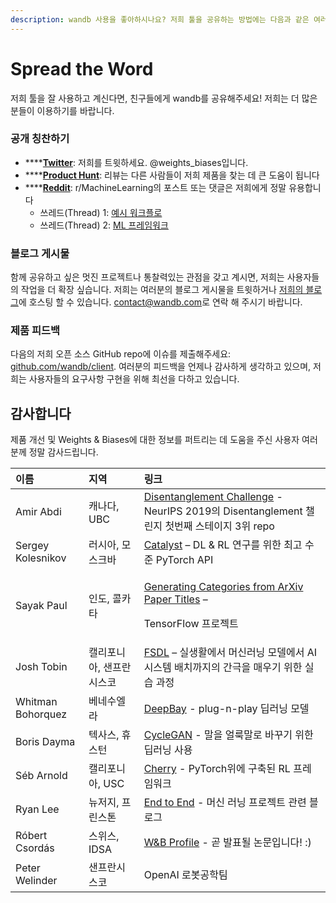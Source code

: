 ```yaml
---
description: wandb 사용을 좋아하시나요? 저희 툴을 공유하는 방법에는 다음과 같은 여러 방법이 있습니다.
---
```


# Spread the Word

저희 툴을 잘 사용하고 계신다면, 친구들에게 wandb를 공유해주세요! 저희는 더 많은 분들이 이용하기를 바랍니다.

###  **공개 칭찬하기**

* \*\*\*\*[**Twitter**](https://twitter.com/weights_biases): 저희를 트윗하세요. @weights\_biases입니다.
* \*\*\*\*[**Product Hunt**](https://www.producthunt.com/posts/weights-biases): 리뷰는 다른 사람들이 저희 제품을 찾는 데 큰 도움이 됩니다
* \*\*\*\*[**Reddit**](https://www.reddit.com/r/MachineLearning/comments/bx0apm/d_how_do_you_manage_your_machine_learning/): r/MachineLearning의 포스트 또는 댓글은 저희에게 정말 유용합니다
  * 쓰레드\(Thread\) 1: [예시 워크플로](https://www.reddit.com/r/MachineLearning/comments/cf97z8/d_current_state_of_experiment_management_tools/)
  * 쓰레드\(Thread\) 2: [ML 프레임워크](https://www.reddit.com/r/MachineLearning/comments/ecvmsr/d_looking_for_a_ml_framework_for_production_like/)​

###  **블로그 게시물**

 함께 공유하고 싶은 멋진 프로젝트나 통찰력있는 관점을 갖고 계시면, 저희는 사용자들의 작업을 더 확장 싶습니다. 저희는 여러분의 블로그 게시물을 트윗하거나 [저희의 블로그](https://wandb.com/articles)에 호스팅 할 수 있습니다. [contact@wandb.com](mailto:contact@wandb.com)로 연락 해 주시기 바랍니다.

###  **제품 피드백**

 다음의 저희 오픈 소스 GitHub repo에 이슈를 제출해주세요: [github.com/wandb/client](https://github.com/wandb/client). 여러분의 피드백을 언제나 감사하게 생각하고 있으며, 저희는 사용자들의 요구사항 구현을 위해 최선을 다하고 있습니다.

## **감사합니다**

 제품 개선 및 Weights & Biases에 대한 정보를 퍼트리는 데 도움을 주신 사용자 여러분께 정말 감사드립니다.

<table>
  <thead>
    <tr>
      <th style="text-align:left">&#xC774;&#xB984;</th>
      <th style="text-align:left">&#xC9C0;&#xC5ED;</th>
      <th style="text-align:left">&#xB9C1;&#xD06C;</th>
    </tr>
  </thead>
  <tbody>
    <tr>
      <td style="text-align:left">Amir Abdi</td>
      <td style="text-align:left">&#xCE90;&#xB098;&#xB2E4;, UBC</td>
      <td style="text-align:left"><a href="https://github.com/amir-abdi/disentanglement-pytorch">Disentanglement Challenge</a> -
        NeurIPS 2019&#xC758; Disentanglement &#xCC4C;&#xB9B0;&#xC9C0; &#xCCAB;&#xBC88;&#xC9F8;
        &#xC2A4;&#xD14C;&#xC774;&#xC9C0; 3&#xC704; repo</td>
    </tr>
    <tr>
      <td style="text-align:left">Sergey Kolesnikov</td>
      <td style="text-align:left">&#xB7EC;&#xC2DC;&#xC544;, &#xBAA8;&#xC2A4;&#xD06C;&#xBC14;</td>
      <td style="text-align:left"><a href="https://github.com/catalyst-team/catalyst">Catalyst</a> &#x2013;
        DL &amp; RL &#xC5F0;&#xAD6C;&#xB97C; &#xC704;&#xD55C; &#xCD5C;&#xACE0;
        &#xC218;&#xC900; PyTorch API</td>
    </tr>
    <tr>
      <td style="text-align:left">Sayak Paul</td>
      <td style="text-align:left">&#xC778;&#xB3C4;, &#xCF5C;&#xCE74;&#xD0C0;</td>
      <td style="text-align:left">
        <p><a href="https://github.com/sayakpaul/Generating-categories-from-arXiv-paper-titles">Generating Categories from ArXiv Paper Titles</a> &#x2013;</p>
        <p>TensorFlow &#xD504;&#xB85C;&#xC81D;&#xD2B8;</p>
      </td>
    </tr>
    <tr>
      <td style="text-align:left">Josh Tobin</td>
      <td style="text-align:left">&#xCE98;&#xB9AC;&#xD3EC;&#xB2C8;&#xC544;, &#xC0CC;&#xD504;&#xB780;&#xC2DC;&#xC2A4;&#xCF54;</td>
      <td
      style="text-align:left"><a href="https://fullstackdeeplearning.com/">FSDL</a> &#x2013; &#xC2E4;&#xC0DD;&#xD65C;&#xC5D0;&#xC11C;
        &#xBA38;&#xC2E0;&#xB7EC;&#xB2DD; &#xBAA8;&#xB378;&#xC5D0;&#xC11C; AI &#xC2DC;&#xC2A4;&#xD15C;
        &#xBC30;&#xCE58;&#xAE4C;&#xC9C0;&#xC758; &#xAC04;&#xADF9;&#xC744; &#xB9E4;&#xC6B0;&#xAE30;
        &#xC704;&#xD55C; &#xC2E4;&#xC2B5; &#xACFC;&#xC815;</td>
    </tr>
    <tr>
      <td style="text-align:left">Whitman Bohorquez</td>
      <td style="text-align:left">&#xBCA0;&#xB124;&#xC218;&#xC5D8;&#xB77C;</td>
      <td style="text-align:left"><a href="https://github.com/ElPapi42/DeepBay">DeepBay</a> - plug-n-play
        &#xB525;&#xB7EC;&#xB2DD; &#xBAA8;&#xB378;</td>
    </tr>
    <tr>
      <td style="text-align:left">Boris Dayma</td>
      <td style="text-align:left">&#xD14D;&#xC0AC;&#xC2A4;, &#xD734;&#xC2A4;&#xD134;</td>
      <td style="text-align:left"><a href="https://www.wandb.com/articles/horses-zebras-cyclegan">CycleGAN</a> -
        &#xB9D0;&#xC744; &#xC5BC;&#xB8E9;&#xB9D0;&#xB85C; &#xBC14;&#xAFB8;&#xAE30;
        &#xC704;&#xD55C; &#xB525;&#xB7EC;&#xB2DD; &#xC0AC;&#xC6A9;</td>
    </tr>
    <tr>
      <td style="text-align:left">S&#xE9;b Arnold</td>
      <td style="text-align:left">&#xCE98;&#xB9AC;&#xD3EC;&#xB2C8;&#xC544;, USC</td>
      <td style="text-align:left"><a href="http://cherry-rl.net">Cherry</a> - PyTorch&#xC704;&#xC5D0; &#xAD6C;&#xCD95;&#xB41C;
        RL &#xD504;&#xB808;&#xC784;&#xC6CC;&#xD06C;</td>
    </tr>
    <tr>
      <td style="text-align:left">Ryan Lee</td>
      <td style="text-align:left">&#xB274;&#xC800;&#xC9C0;, &#xD504;&#xB9B0;&#xC2A4;&#xD1A4;</td>
      <td style="text-align:left"><a href="https://www.endtoend.ai">End to End</a> - &#xBA38;&#xC2E0; &#xB7EC;&#xB2DD;
        &#xD504;&#xB85C;&#xC81D;&#xD2B8; &#xAD00;&#xB828; &#xBE14;&#xB85C;&#xADF8;</td>
    </tr>
    <tr>
      <td style="text-align:left">R&#xF3;bert Csord&#xE1;s</td>
      <td style="text-align:left">&#xC2A4;&#xC704;&#xC2A4;, IDSA</td>
      <td style="text-align:left"><a href="https://app.wandb.ai/csordas">W&amp;B Profile</a> - &#xACE7; &#xBC1C;&#xD45C;&#xB420;
        &#xB17C;&#xBB38;&#xC785;&#xB2C8;&#xB2E4;! :)</td>
    </tr>
    <tr>
      <td style="text-align:left">Peter Welinder</td>
      <td style="text-align:left">&#xC0CC;&#xD504;&#xB780;&#xC2DC;&#xC2A4;&#xCF54;</td>
      <td style="text-align:left">OpenAI &#xB85C;&#xBD07;&#xACF5;&#xD559;&#xD300;</td>
    </tr>
  </tbody>
</table>

